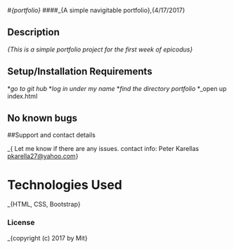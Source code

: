 #_{portfolio}_
####_{A simple navigitable portfolio},{4/17/2017}
## Description
_{This is a simple portfolio project for the first week of epicodus}_

## Setup/Installation Requirements
*_go to git hub_
*_log in under my name_
*_find the directory portfolio_
*_open up index.html

## No known bugs

##Support and contact details

_{ Let me know if there are any issues. contact info: Peter Karellas pkarella27@yahoo.com}

# Technologies Used

_{HTML, CSS, Bootstrap}

### License

_{copyright (c) 2017 by Mit} 
